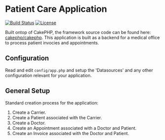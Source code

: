 # Patient Care Application

[![Build Status](https://img.shields.io/travis/cakephp/app/master.svg?style=flat-square)](https://travis-ci.org/cakephp/app)
[![License](https://img.shields.io/packagist/l/cakephp/app.svg?style=flat-square)](https://packagist.org/packages/cakephp/app)


Built ontop of CakePHP, the framework source code can be found here: [cakephp/cakephp](https://github.com/cakephp/cakephp).
This application is built as a backend for a medical office to process patient invocies and appointments.

## Configuration

Read and edit `config/app.php` and setup the 'Datasources' and any other
configuration relevant for your application.

## General Setup

Standard creation process for the application:
1. Create a Carrier.
2. Create a Patient associated with the Carrier.
3. Create a Doctor.
4. Create an Appointment associated with a Doctor and Patient.
5. Create an Invoice associated with the Doctor and Patient.